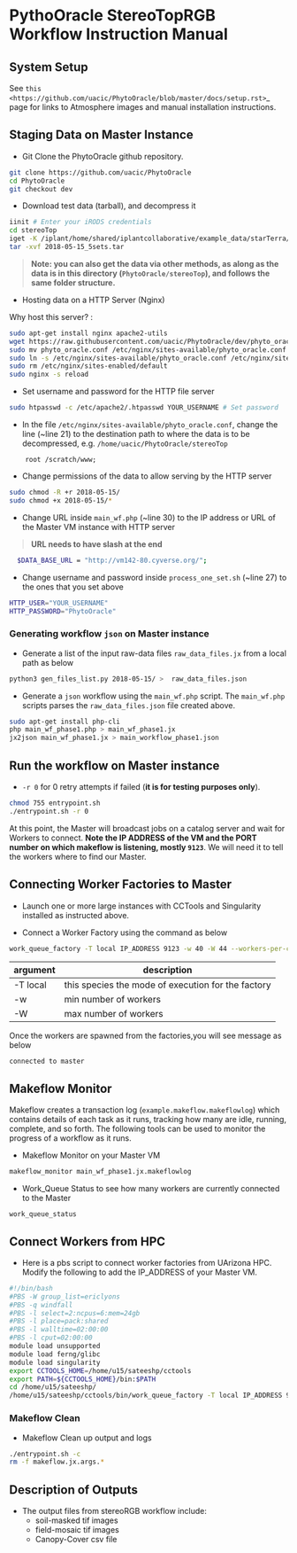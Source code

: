 # PythoOracle StereoTopRGB Workflow Instruction Manual

## System Setup

See `this <https://github.com/uacic/PhytoOracle/blob/master/docs/setup.rst>`_ page for links to Atmosphere images and manual installation instructions.

## Staging Data on Master Instance

+ Git Clone the PhytoOracle github repository.
```bash
git clone https://github.com/uacic/PhytoOracle
cd PhytoOracle
git checkout dev
```

+ Download test data (tarball), and decompress it
```bash
iinit # Enter your iRODS credentials
cd stereoTop
iget -K /iplant/home/shared/iplantcollaborative/example_data/starTerra/2018-05-15_5sets.tar
tar -xvf 2018-05-15_5sets.tar
```

> **Note: you can also get the data via other methods, as along as the data is in this directory (`PhytoOracle/stereoTop`), and follows the same folder structure.**

+ Hosting data on a HTTP Server (Nginx)

Why host this server? :
```bash
sudo apt-get install nginx apache2-utils
wget https://raw.githubusercontent.com/uacic/PhytoOracle/dev/phyto_oracle.conf
sudo mv phyto_oracle.conf /etc/nginx/sites-available/phyto_oracle.conf
sudo ln -s /etc/nginx/sites-available/phyto_oracle.conf /etc/nginx/sites-enabled/phyto_oracle.conf
sudo rm /etc/nginx/sites-enabled/default
sudo nginx -s reload
```

+ Set username and password for the HTTP file server
```bash
sudo htpasswd -c /etc/apache2/.htpasswd YOUR_USERNAME # Set password
```

+ In the file `/etc/nginx/sites-available/phyto_oracle.conf`, change the line (~line 21) to the destination path to where the data is to be decompressed, e.g. `/home/uacic/PhytoOracle/stereoTop`
```
	root /scratch/www;
```

+ Change permissions of the data to allow serving by the HTTP server
```bash
sudo chmod -R +r 2018-05-15/
sudo chmod +x 2018-05-15/*
```

+ Change URL inside `main_wf.php` (~line 30) to the IP address or URL of the Master VM instance with HTTP server
> **URL needs to have slash at the end**

```bash
  $DATA_BASE_URL = "http://vm142-80.cyverse.org/";
```

+ Change username and password inside `process_one_set.sh` (~line 27) to the ones that you set above
```bash
HTTP_USER="YOUR_USERNAME"
HTTP_PASSWORD="PhytoOracle"
```

### Generating workflow `json` on Master instance

+ Generate a list of the input raw-data files `raw_data_files.jx` from a local path as below
```bash
python3 gen_files_list.py 2018-05-15/ >  raw_data_files.json
```

+ Generate a `json` workflow using the `main_wf.php` script. The `main_wf.php` scripts parses the `raw_data_files.json` file created above.
```bash
sudo apt-get install php-cli
php main_wf_phase1.php > main_wf_phase1.jx
jx2json main_wf_phase1.jx > main_workflow_phase1.json
```

## Run the workflow on Master instance

+ `-r 0` for 0 retry attempts if failed (**it is for testing purposes only**). 
```bash
chmod 755 entrypoint.sh
./entrypoint.sh -r 0
```

At this point, the Master will broadcast jobs on a catalog server and wait for Workers to connect. **Note the IP ADDRESS of the VM and the PORT number on which makeflow is listening, mostly `9123`**. We will need it to tell the workers where to find our Master.

## Connecting Worker Factories to Master

+ Launch one or more large instances with CCTools and Singularity installed as instructed above.

+ Connect a Worker Factory using the command as below

```bash
work_queue_factory -T local IP_ADDRESS 9123 -w 40 -W 44 --workers-per-cycle 10  -E "-b 20 --wall-time=3600" --cores=1 --memory=2000 --disk 10000 -dall -t 900
```
|argument|description|
|--------|-----------|
| -T local | this species the mode of execution for the factory |
| -w | min number of workers |
| -W | max number of workers | 

Once the workers are spawned from the factories,you will see message as below
```
connected to master
```

## Makeflow Monitor

Makeflow creates a transaction log (`example.makeflow.makeflowlog`) which contains details of each task as it runs, tracking how many are idle, running, complete, and so forth. The following tools can be used to monitor the progress of a workflow as it runs.

+ Makeflow Monitor on your Master VM
```bash
makeflow_monitor main_wf_phase1.jx.makeflowlog 
```

+ Work_Queue Status to see how many workers are currently connected to the Master
```
work_queue_status
```

## Connect Workers from HPC

+ Here is a pbs script to connect worker factories from UArizona HPC. Modify the following to add the IP_ADDRESS of your Master VM.

```bash
#!/bin/bash
#PBS -W group_list=ericlyons
#PBS -q windfall
#PBS -l select=2:ncpus=6:mem=24gb
#PBS -l place=pack:shared
#PBS -l walltime=02:00:00
#PBS -l cput=02:00:00
module load unsupported
module load ferng/glibc
module load singularity
export CCTOOLS_HOME=/home/u15/sateeshp/cctools
export PATH=${CCTOOLS_HOME}/bin:$PATH
cd /home/u15/sateeshp/
/home/u15/sateeshp/cctools/bin/work_queue_factory -T local IP_ADDRESS 9123 -w 80 -W 200 --workers-per-cycle 10  -E "-b 20 --wall-time=3600" --cores=1 -t 900
```

### Makeflow Clean

+ Makeflow Clean up output and logs
```bash
./entrypoint.sh -c
rm -f makeflow.jx.args.*
```

## Description of Outputs

- The output files from stereoRGB workflow include:
	+ soil-masked tif images
	+ field-mosaic tif images
	+ Canopy-Cover csv file

